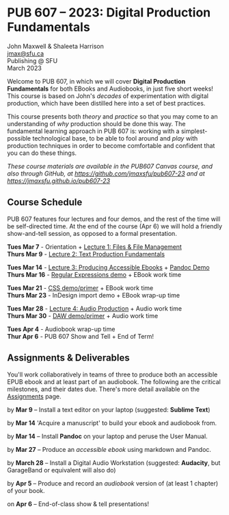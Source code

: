 # PUB 607 – 2023: Digital Production Fundamentals

John Maxwell & Shaleeta Harrison  
jmax@sfu.ca  
Publishing @ SFU  
March 2023

Welcome to PUB 607, in which we will cover **Digital Production Fundamentals** for both EBooks and Audiobooks, in just five short weeks! This course is based on John's *decades* of experimentation with digital production, which have been distilled here into a set of best practices. 

This course presents both *theory* and *practice* so that you may come to an understanding of *why* production should be done this way. The fundamental learning approach in PUB 607 is: working with a simplest-possible technological base, to be able to fool around and *play* with production techniques in order to become comfortable and confident that you can do these things.

*These course materials are available in the PUB607 Canvas course, and also through GitHub, at <https://github.com/jmaxsfu/pub607-23> and at <https://jmaxsfu.github.io/pub607-23>*


## Course Schedule

PUB 607 features four lectures and four demos, and the rest of the time will be self-directed time. At the end of the course (Apr 6) we will hold a friendly show-and-tell session, as opposed to a formal presentation. 

**Tues Mar 7** - Orientation + [Lecture 1: Files & File Management](1.Files.md)  
**Thurs Mar 9** - [Lecture 2: Text Production Fundamentals](2.Production.md)

**Tues Mar 14** - [Lecture 3: Producing Accessible Ebooks](3.Ebooks.md) + [Pandoc Demo](Pandoc.md)   
**Thurs Mar 16** - [Regular Expressions demo](Regex.md) + EBook work time

**Tues Mar 21** - [CSS demo/primer](CSS.md) + EBook work time  
**Thurs Mar 23** - InDesign import demo + EBook wrap-up time

**Tues Mar 28** - [Lecture 4: Audio Production](4.Audio.md) + Audio work time  
**Thurs Mar 30** - [DAW demo/primer](DAW.md) + Audio work time

**Tues Apr 4** - Audiobook wrap-up time   
**Thur Apr 6** - PUB 607 Show and Tell + End of Term!


## Assignments & Deliverables

You'll work collaboratively in teams of three to produce both an accessible EPUB ebook and at least part of an audiobook. The following are the critical milestones, and their dates due. There's more detail available on the [Assignments](Assignments.md) page.


by **Mar 9** – Install a text editor on your laptop (suggested: **Sublime Text**)

by **Mar 14**  'Acquire a manuscript' to build your ebook and audiobook from.

by **Mar 14** – Install **Pandoc** on your laptop and peruse the User Manual.

by **Mar 27** – Produce an *accessible ebook* using markdown and Pandoc.

by **March 28** – Install a Digital Audio Workstation (suggested: **Audacity**, but GarageBand or equivalent will also do)

by **Apr 5** – Produce and record an *audiobook* version of (at least 1 chapter) of your book.

on **Apr 6** – End-of-class show & tell presentations!


